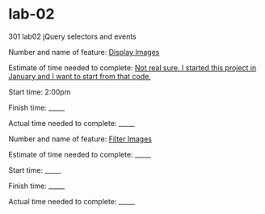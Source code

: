 # lab-02
 301 lab02 jQuery selectors and events

Number and name of feature: <u> Display Images </u>

Estimate of time needed to complete: <u> Not real sure.  I started this project in January and I want to start from that code. </u>

Start time: 2:00pm

Finish time: _____

Actual time needed to complete: _____


Number and name of feature: <u> Filter Images </u>

Estimate of time needed to complete: _____

Start time: _____

Finish time: _____

Actual time needed to complete: _____